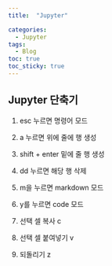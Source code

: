 ```yaml
---
title:  "Jupyter"

categories:
  - Jupyter
tags:
  - Blog
toc: true
toc_sticky: true
---
```

## Jupyter 단축기

1. esc 누르면 명령어 모드

2. a 누르면 위에 줄에 행 생성

3. shift + enter 밑에 줄 행 생성

4. dd 누르면 해당 행 삭제

5. m을 누르면 markdown 모드

6. y를 누르면 code 모드

7. 선택 셀 복사 c

8. 선택 셀 붙여넣기 v

9. 되돌리기 z
